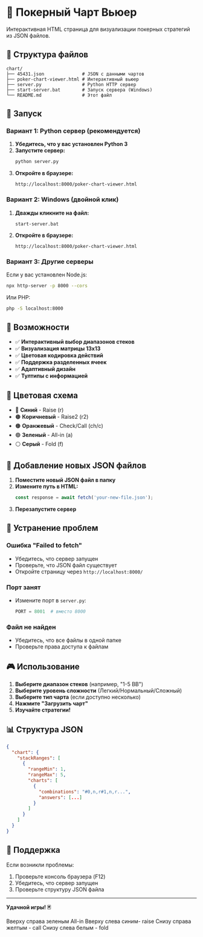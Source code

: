 # 🎰 Покерный Чарт Вьюер

Интерактивная HTML страница для визуализации покерных стратегий из JSON файлов.

## 📁 Структура файлов

```
chart/
├── 45431.json              # JSON с данными чартов
├── poker-chart-viewer.html # Интерактивный вьюер
├── server.py               # Python HTTP сервер
├── start-server.bat        # Запуск сервера (Windows)
└── README.md               # Этот файл
```

## 🚀 Запуск

### Вариант 1: Python сервер (рекомендуется)

1. **Убедитесь, что у вас установлен Python 3**
2. **Запустите сервер:**
   ```bash
   python server.py
   ```
3. **Откройте в браузере:**
   ```
   http://localhost:8000/poker-chart-viewer.html
   ```

### Вариант 2: Windows (двойной клик)

1. **Дважды кликните на файл:**
   ```
   start-server.bat
   ```
2. **Откройте в браузере:**
   ```
   http://localhost:8000/poker-chart-viewer.html
   ```

### Вариант 3: Другие серверы

Если у вас установлен Node.js:
```bash
npx http-server -p 8000 --cors
```

Или PHP:
```bash
php -S localhost:8000
```

## 🎯 Возможности

- ✅ **Интерактивный выбор диапазонов стеков**
- ✅ **Визуализация матрицы 13x13**
- ✅ **Цветовая кодировка действий**
- ✅ **Поддержка разделенных ячеек**
- ✅ **Адаптивный дизайн**
- ✅ **Тултипы с информацией**

## 🎨 Цветовая схема

- 🔵 **Синий** - Raise (r)
- 🟤 **Коричневый** - Raise2 (r2) 
- 🟠 **Оранжевый** - Check/Call (ch/c)
- 🟢 **Зеленый** - All-in (a)
- ⚪ **Серый** - Fold (f)

## 📝 Добавление новых JSON файлов

1. **Поместите новый JSON файл в папку**
2. **Измените путь в HTML:**
   ```javascript
   const response = await fetch('your-new-file.json');
   ```
3. **Перезапустите сервер**

## 🔧 Устранение проблем

### Ошибка "Failed to fetch"
- Убедитесь, что сервер запущен
- Проверьте, что JSON файл существует
- Откройте страницу через `http://localhost:8000/`

### Порт занят
- Измените порт в `server.py`:
  ```python
  PORT = 8001  # вместо 8000
  ```

### Файл не найден
- Убедитесь, что все файлы в одной папке
- Проверьте права доступа к файлам

## 🎮 Использование

1. **Выберите диапазон стеков** (например, "1-5 BB")
2. **Выберите уровень сложности** (Легкий/Нормальный/Сложный)
3. **Выберите тип чарта** (если доступно несколько)
4. **Нажмите "Загрузить чарт"**
5. **Изучайте стратегии!**

## 📊 Структура JSON

```json
{
  "chart": {
    "stackRanges": [
      {
        "rangeMin": 1,
        "rangeMax": 5,
        "charts": [
          {
            "combinations": "#0,n,r#1,n,r...",
            "answers": [...]
          }
        ]
      }
    ]
  }
}
```

## 🤝 Поддержка

Если возникли проблемы:
1. Проверьте консоль браузера (F12)
2. Убедитесь, что сервер запущен
3. Проверьте структуру JSON файла

---

**Удачной игры! 🃏** 


Вверху справа зеленым All-in
Вверху слева  синим- raise
Снизу справа желтым - call
Снизу слева белым - fold
